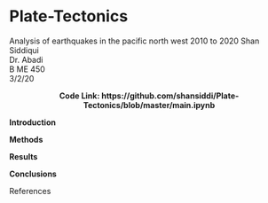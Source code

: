 # Plate-Tectonics
Analysis of earthquakes in the pacific north west 2010 to 2020
Shan Siddiqui<br />
Dr. Abadi<br />
B ME 450<br />
3/2/20<br />
<p align="center">
<b>Code Link: https://github.com/shansiddi/Plate-Tectonics/blob/master/main.ipynb</b><br>

<b>Introduction</b><br>
  

<b>Methods</b><br>

<b>Results</b><br>

<b>Conclusions</b><br>

References

